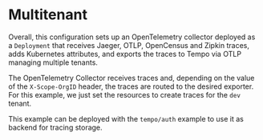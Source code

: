 # Multitenant

Overall, this configuration sets up an OpenTelemetry collector deployed as a `Deployment` that receives Jaeger, OTLP, OpenCensus and Zipkin traces, adds Kubernetes attributes, and exports the traces to Tempo via OTLP managing multiple tenants.

The OpenTelemetry Collector receives traces and, depending on the value of the `X-Scope-OrgID` header, the traces are routed to the desired exporter. For this example, we just set the resources to create traces for the `dev` tenant.

This example can be deployed with the `tempo/auth` example to use it as backend for tracing storage.
